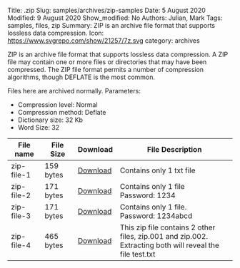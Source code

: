 Title: .zip
Slug: samples/archives/zip-samples
Date: 5 August 2020
Modified: 9 August 2020
Show_modified: No
Authors: Julian, Mark
Tags: samples, files, zip
Summary: ZIP is an archive file format that supports lossless data compression.
Icon: https://www.svgrepo.com/show/21257/7z.svg
category: archives


ZIP is an archive file format that supports lossless data compression. A ZIP file may 
contain one or more files or directories that may have been compressed. The ZIP file 
format permits a number of compression algorithms, though DEFLATE is the most common.

Files here are archived normally. Parameters:

* Compression level: Normal
* Compression method: Deflate
* Dictionary size: 32 Kb
* Word Size: 32


| File name   | File Size   | Download   | File Description                                                                                            |
|-------------|-------------|------------|-------------------------------------------------------------------------------------------------------------|
| zip-file-1  | 159 bytes   | [Download](#)   | Contains only 1 txt file                                                                               |
| zip-file-2  | 171 bytes   | [Download](#)   | Contains only 1 file<br>Password: 1234                                                                 |
| zip-file-3  | 171 bytes   | [Download](#)   | Contains only 1 file.<br>Password: 1234abcd                                                            |
| zip-file-4  | 465 bytes   | [Download](#)   | This zip file contains 2 other files, zip.001 and zip.002.<br>Extracting both will reveal the file test.txt |

